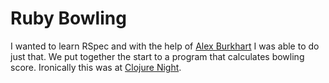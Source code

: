 Ruby Bowling
============

I wanted to learn RSpec and with the help of
[Alex Burkhart](https://github.com/saterus) I was able to do just
that. We put together the start to a program that calculates bowling
score. Ironically this was at
[Clojure Night](http://www.columbusclojure.com/).


